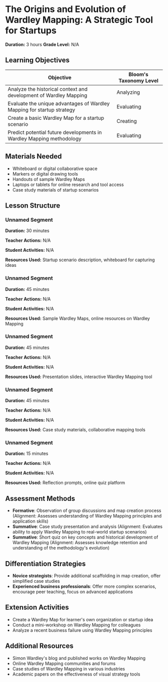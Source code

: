 # The Origins and Evolution of Wardley Mapping: A Strategic Tool for Startups

**Duration:** 3 hours **Grade Level:** N/A

## Learning Objectives

| Objective | Bloom's Taxonomy Level |
|-----------|-------------------------|
| Analyze the historical context and development of Wardley Mapping | Analyzing |
| Evaluate the unique advantages of Wardley Mapping for startup strategy | Evaluating |
| Create a basic Wardley Map for a startup scenario | Creating |
| Predict potential future developments in Wardley Mapping methodology | Evaluating |

## Materials Needed
* Whiteboard or digital collaborative space
* Markers or digital drawing tools
* Handouts of sample Wardley Maps
* Laptops or tablets for online research and tool access
* Case study materials of startup scenarios

## Lesson Structure
### Unnamed Segment
**Duration:** 30 minutes

**Teacher Actions:** N/A

**Student Activities:** N/A

**Resources Used:** Startup scenario description, whiteboard for capturing ideas

### Unnamed Segment
**Duration:** 45 minutes

**Teacher Actions:** N/A

**Student Activities:** N/A

**Resources Used:** Sample Wardley Maps, online resources on Wardley Mapping

### Unnamed Segment
**Duration:** 45 minutes

**Teacher Actions:** N/A

**Student Activities:** N/A

**Resources Used:** Presentation slides, interactive Wardley Mapping tool

### Unnamed Segment
**Duration:** 45 minutes

**Teacher Actions:** N/A

**Student Activities:** N/A

**Resources Used:** Case study materials, collaborative mapping tools

### Unnamed Segment
**Duration:** 15 minutes

**Teacher Actions:** N/A

**Student Activities:** N/A

**Resources Used:** Reflection prompts, online quiz platform

## Assessment Methods
* **Formative**: Observation of group discussions and map creation process (Alignment: Assesses understanding of Wardley Mapping principles and application skills)
* **Summative**: Case study presentation and analysis (Alignment: Evaluates ability to apply Wardley Mapping to real-world startup scenarios)
* **Summative**: Short quiz on key concepts and historical development of Wardley Mapping (Alignment: Assesses knowledge retention and understanding of the methodology's evolution)

## Differentiation Strategies
* **Novice strategists**: Provide additional scaffolding in map creation, offer simplified case studies
* **Experienced business professionals**: Offer more complex scenarios, encourage peer teaching, focus on advanced applications

## Extension Activities
* Create a Wardley Map for learner's own organization or startup idea
* Conduct a mini-workshop on Wardley Mapping for colleagues
* Analyze a recent business failure using Wardley Mapping principles

## Additional Resources
* Simon Wardley's blog and published works on Wardley Mapping
* Online Wardley Mapping communities and forums
* Case studies of Wardley Mapping in various industries
* Academic papers on the effectiveness of visual strategy tools
